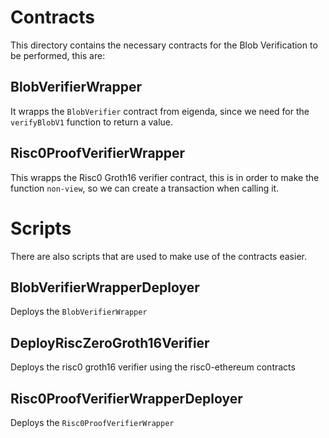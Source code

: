 # Contracts

This directory contains the necessary contracts for the Blob Verification to be performed, this are:

## BlobVerifierWrapper

It wrapps the `BlobVerifier` contract from eigenda, since we need for the `verifyBlobV1` function to return a value.

## Risc0ProofVerifierWrapper

This wrapps the Risc0 Groth16 verifier contract, this is in order to make the function `non-view`, so we can create a transaction when calling it.

# Scripts

There are also scripts that are used to make use of the contracts easier.

## BlobVerifierWrapperDeployer

Deploys the `BlobVerifierWrapper`

## DeployRiscZeroGroth16Verifier

Deploys the risc0 groth16 verifier using the risc0-ethereum contracts

## Risc0ProofVerifierWrapperDeployer

Deploys the `Risc0ProofVerifierWrapper`
